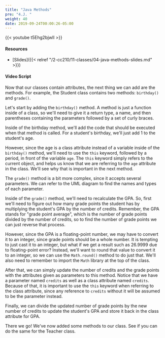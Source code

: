 ```yaml
---
title: "Java Methods"
pre: "4.J. "
weight: 40
date: 2019-09-24T00:00:26-05:00
---
```


{{< youtube t5Ehg2bjwlI >}}

#### Resources

* [Slides]({{< relref "/2-cc210/11-classes/04-java-methods-slides.md" >}})

#### Video Script

Now that our classes contain attributes, the next thing we can add are the methods. For example, the Student class contains two methods: `birthday()` and `grade()`.

Let's start by adding the `birthday()` method. A method is just a function inside of a class, so we'll need to give it a return type, a name, and then parentheses containing the parameters followed by a set of curly braces.

Inside of the birthday method, we'll add the code that should be executed when that method is called. For a student's birthday, we'll just add 1 to the student's age.

However, since the age is a class attribute instead of a variable inside of the `birthday()` method, we'll need to use the `this` keyword, followed by a period, in front of the variable `age`. The `this` keyword simply refers to the current object, and helps us know that we are referring to the `age` attribute in the class. We'll see why that is important in the next method.

The `grade()` method is a bit more complex, since it accepts several parameters. We can refer to the UML diagram to find the names and types of each parameter.

Inside of the `grade()` method, we'll need to recalculate the GPA. So, first we'll need to figure out how many grade points the student has by multiplying the student's GPA by the number of credits. Remember, the GPA stands for "grade point average", which is the number of grade points divided by the number of credits, so to find the number of grade points we can just reverse that process.

However, since the GPA is a floating-point number, we may have to convert it to an integer, since grade points should be a whole number. It is tempting to just cast it to an integer, but what if we get a result such as 26.9999 due to floating-point error? Instead, we'll want to round that value to convert it to an integer, so we can use the `Math.round()` method to do just that. We'll also need to remember to import the `Math` library at the top of the class.

After that, we can simply update the number of credits and the grade points with the attributes given as parameters to this method. Notice that we have a parameter named `credits` as well as a class attribute named `credits`. Because of that, it is important to use the `this` keyword when referring to the class attribute, since any reference to `credits` without it will be assumed to be the parameter instead.

Finally, we can divide the updated number of grade points by the new number of credits to update the student's GPA and store it back in the class attribute for GPA.

There we go! We've now added some methods to our class. See if you can do the same for the Teacher class.
